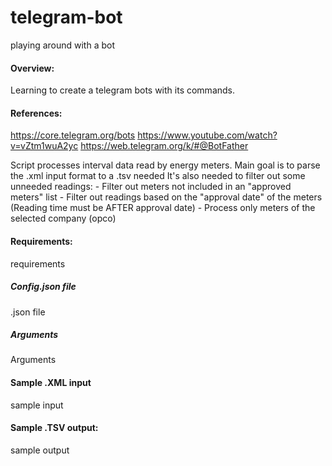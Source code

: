 # telegram-bot
playing around with a bot


#### Overview:
Learning to create a telegram bots with its commands.

#### References:
https://core.telegram.org/bots
https://www.youtube.com/watch?v=vZtm1wuA2yc
https://web.telegram.org/k/#@BotFather


Script processes interval data read by energy meters.
Main goal is to parse the .xml input format to a .tsv needed
It's also needed to filter out some unneeded readings:
    - Filter out meters not included in an "approved meters" list
    - Filter out readings based on the "approval date" of the meters (Reading time must be AFTER approval date)
    - Process only meters of the selected company (opco)

#### Requirements:
requirements

##### Config.json file
.json file

##### Arguments
Arguments


#### Sample .XML input
sample input


 #### Sample .TSV output:
sample output